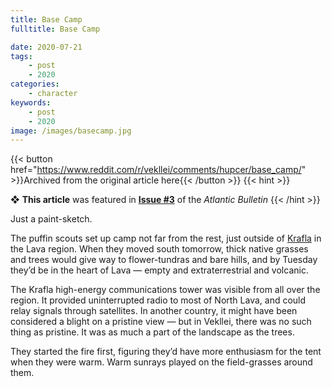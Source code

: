 ```yaml
---
title: Base Camp
fulltitle: Base Camp

date: 2020-07-21
tags:
    - post
    - 2020
categories:
    - character
keywords:
    - post
    - 2020
image: /images/basecamp.jpg
---
```

{{< button href="https://www.reddit.com/r/vekllei/comments/hupcer/base_camp/" >}}Archived from the original article here{{< /button >}}
{{< hint >}}

❖ **This article** was featured in [**Issue #3**](/newsdesk/bulletin/2020/3) of the *Atlantic Bulletin*
{{< /hint >}}

Just a paint-sketch.

The puffin scouts set up camp not far from the rest, just outside of [Krafla](/utopia/vekllei/landscape/boroughs/krafla/) in the Lava region. When they moved south tomorrow, thick native grasses and trees would give way to flower-tundras and bare hills, and by Tuesday they’d be in the heart of Lava — empty and extraterrestrial and volcanic.

The Krafla high-energy communications tower was visible from all over the region. It provided uninterrupted radio to most of North Lava, and could relay signals through satellites. In another country, it might have been considered a blight on a pristine view — but in Vekllei, there was no such thing as pristine. It was as much a part of the landscape as the trees.

They started the fire first, figuring they’d have more enthusiasm for the tent when they were warm. Warm sunrays played on the field-grasses around them.
